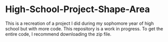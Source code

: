 # High-School-Project-Shape-Area
This is a recreation of a project I did during my sophomore year of high school but with more code.
This repository is a work in progress.
To get the entire code, I recommend downloading the zip file.
